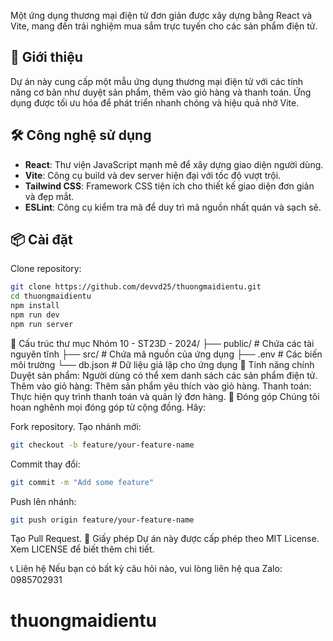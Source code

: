 Một ứng dụng thương mại điện tử đơn giản được xây dựng bằng React và Vite, mang đến trải nghiệm mua sắm trực tuyến cho các sản phẩm điện tử.

## 🚀 Giới thiệu

Dự án này cung cấp một mẫu ứng dụng thương mại điện tử với các tính năng cơ bản như duyệt sản phẩm, thêm vào giỏ hàng và thanh toán. Ứng dụng được tối ưu hóa để phát triển nhanh chóng và hiệu quả nhờ Vite.

## 🛠️ Công nghệ sử dụng

- **React**: Thư viện JavaScript mạnh mẽ để xây dựng giao diện người dùng.
- **Vite**: Công cụ build và dev server hiện đại với tốc độ vượt trội.
- **Tailwind CSS**: Framework CSS tiện ích cho thiết kế giao diện đơn giản và đẹp mắt.
- **ESLint**: Công cụ kiểm tra mã để duy trì mã nguồn nhất quán và sạch sẽ.

## 📦 Cài đặt

Clone repository:

```bash
git clone https://github.com/devvd25/thuongmaidientu.git
cd thuongmaidientu
npm install
npm run dev
npm run server
```

📂 Cấu trúc thư mục
Nhóm 10 - ST23D - 2024/
├── public/ # Chứa các tài nguyên tĩnh
├── src/ # Chứa mã nguồn của ứng dụng
├── .env # Các biến môi trường
└── db.json # Dữ liệu giả lập cho ứng dụng
🌟 Tính năng chính
Duyệt sản phẩm: Người dùng có thể xem danh sách các sản phẩm điện tử.
Thêm vào giỏ hàng: Thêm sản phẩm yêu thích vào giỏ hàng.
Thanh toán: Thực hiện quy trình thanh toán và quản lý đơn hàng.
🤝 Đóng góp
Chúng tôi hoan nghênh mọi đóng góp từ cộng đồng. Hãy:

Fork repository.
Tạo nhánh mới:

```bash
git checkout -b feature/your-feature-name
```

Commit thay đổi:

```bash
git commit -m "Add some feature"
```

Push lên nhánh:

```bash
git push origin feature/your-feature-name
```

Tạo Pull Request.
📜 Giấy phép
Dự án này được cấp phép theo MIT License. Xem LICENSE để biết thêm chi tiết.

📞 Liên hệ
Nếu bạn có bất kỳ câu hỏi nào, vui lòng liên hệ qua Zalo: 0985702931
# thuongmaidientu

